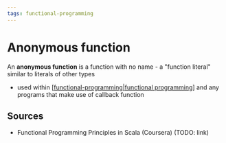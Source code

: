 ```yaml
---
tags: functional-programming
---
```


# Anonymous function

An **anonymous function** is a function with no name - a "function literal" similar to literals of other types

- used within [[functional-programming|functional programming]] and any programs that make use of callback function

## Sources

- Functional Programming Principles in Scala (Coursera) (TODO: link)

[//begin]: # "Autogenerated link references for markdown compatibility"
[functional-programming|functional programming]: functional-programming "Functional programming"
[//end]: # "Autogenerated link references"
